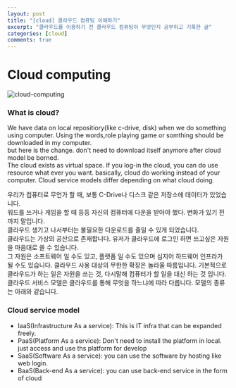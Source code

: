 ```yaml
---
layout: post
title: "[cloud] 클라우드 컴퓨팅 이해하기"
excerpt: "클라우드를 이용하기 전 클라우드 컴퓨팅이 무엇인지 공부하고 기록한 글"
categories: [cloud]
comments: true
---
```


# Cloud computing

<img src='{{ "/img/cloud-computing.JPG" | relative_url }}' alt="cloud-computing">

### What is cloud?

We have data on local repositiory(like c-drive, disk) when we do something using computer.
Using the words,role playing game or somthing should be downloaded in my computer. <br>
but here is the change. don't need to download itself anymore after cloud model be borned.<br>
The cloud exists as virtual space. If you log-in the cloud, you can do use resource what ever you want.
basically, cloud do working instead of your computer. Cloud service models differ depending on what cloud doing.

우리가 컴퓨터로 무언가 할 때, 보통 C-Drive나 디스크 같은 저장소에 데이터가 있었습니다.<br>
워드를 쓰거나 게임을 할 때 등등 자신의 컴퓨터에 다운을 받아야 했다. 변화가 있기 전까지 말입니다.<br>
클라우드 생기고 나서부터는 불필요한 다운로드를 줄일 수 있게 되었습니다.<br>
클라우드는 가상의 공산으로 존재합니다. 유저가 클라우드에 로그인 하면 쓰고싶은 자원을 마음대로 쓸 수 있습니다.<br>
그 자원은 소프트웨어 일 수도 있고, 플랫폼 일 수도 있으며 심지어 하드웨어 인프라가 될 수도 있습니다. 클라우드 사용 대상의 무한한 확장은 놀라울 따름입니다.
기본적으로 클라우드가 하는 일은 자원을 쓰는 것, 다시말해 컴퓨터가 할 일을 대신 하는 것 입니다. 클라우드 서비스 모델은 클라우드를 통해 무엇을 하느냐에 따라 다릅니다. 모델의 종류는 아래와 같습니다.

### Cloud service model

<ul>
  <li>IaaS(Infrastructure As a service): This is IT infra that can be expanded freely. </li>
  <li>PaaS(Platform As a service): Don't need to install the platform in local. just access and use ths platform for develop </li>
  <li>SaaS(Software As a service): you can use the software by hosting like web login. </li>
  <li>BaaS(Back-end As a service): you can use back-end service in the form of cloud </li>
</ul>
